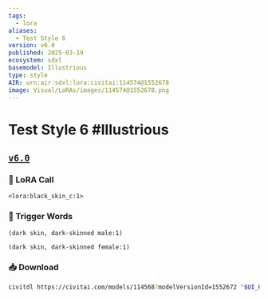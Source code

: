 ```yaml
---
tags:
  - lora
aliases:
  - Test Style 6
version: v6.0
published: 2025-03-19
ecosystem: sdxl
basemodel: Illustrious
type: style
AIR: urn:air:sdxl:lora:civitai:114574@1552678
image: Visual/LoRAs/images/114574@1552678.png
---
```


# Test Style 6 #Illustrious

## [`v6.0`][v6.0]

### 🧩 LoRA Call

```
<lora:black_skin_c:1>
```

### 🔑 Trigger Words

```
(dark skin, dark-skinned male:1)
```

```
(dark skin, dark-skinned female:1)
```

### 📥 Download

```bash
civitdl https://civitai.com/models/114568?modelVersionId=1552672 "$UI_HOME"/models/Lora
```

[v6.0]:https://civitai.com/models/114568?modelVersionId=1552672
